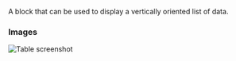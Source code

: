 A block that can be used to display a vertically oriented list of data.

### Images

![Table screenshot](https://gitlab.com/appsemble/appsemble/-/raw/0.22.5/config/assets/list.png)
